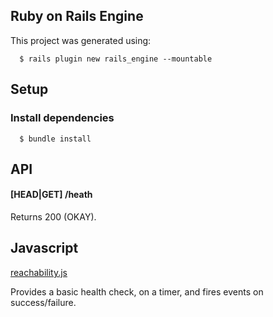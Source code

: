 ## Ruby on Rails Engine

This project was generated using:
```  
  $ rails plugin new rails_engine --mountable
```

## Setup

### Install dependencies

```
  $ bundle install
```

## API

#### [HEAD|GET] /heath

Returns 200 (OKAY).

## Javascript

[reachability.js](assets/javascripts/rails_engine/reachability.js)

Provides a basic health check, on a timer, and fires events on success/failure.
